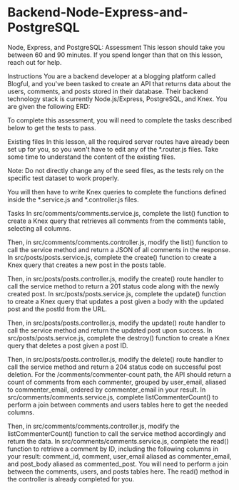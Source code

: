 # Backend-Node-Express-and-PostgreSQL

Node, Express, and PostgreSQL: Assessment
This lesson should take you between 60 and 90 minutes. If you spend longer than that on this lesson, reach out for help.

Instructions
You are a backend developer at a blogging platform called Blogful, and you've been tasked to create an API that returns data about the users, comments, and posts stored in their database. Their backend technology stack is currently Node.js/Express, PostgreSQL, and Knex. You are given the following ERD:

To complete this assessment, you will need to complete the tasks described below to get the tests to pass.

Existing files
In this lesson, all the required server routes have already been set up for you, so you won't have to edit any of the *.router.js files. Take some time to understand the content of the existing files.

Note: Do not directly change any of the seed files, as the tests rely on the specific test dataset to work properly.

You will then have to write Knex queries to complete the functions defined inside the *.service.js and *.controller.js files.

Tasks
In src/comments/comments.service.js, complete the list() function to create a Knex query that retrieves all comments from the comments table, selecting all columns.

Then, in src/comments/comments.controller.js, modify the list() function to call the service method and return a JSON of all comments in the response.
In src/posts/posts.service.js, complete the create() function to create a Knex query that creates a new post in the posts table.

Then, in src/posts/posts.controller.js, modify the create() route handler to call the service method to return a 201 status code along with the newly created post.
In src/posts/posts.service.js, complete the update() function to create a Knex query that updates a post given a body with the updated post and the postId from the URL.

Then, in src/posts/posts.controller.js, modify the update() route handler to call the service method and return the updated post upon success.
In src/posts/posts.service.js, complete the destroy() function to create a Knex query that deletes a post given a post ID.

Then, in src/posts/posts.controller.js, modify the delete() route handler to call the service method and return a 204 status code on successful post deletion.
For the /comments/commenter-count path, the API should return a count of comments from each commenter, grouped by user_email, aliased to commenter_email, ordered by commenter_email in your result. In src/comments/comments.service.js, complete listCommenterCount() to perform a join between comments and users tables here to get the needed columns.

Then, in src/comments/comments.controller.js, modify the listCommenterCount() function to call the service method accordingly and return the data.
In src/comments/comments.service.js, complete the read() function to retrieve a comment by ID, including the following columns in your result: comment_id, comment, user_email aliased as commenter_email, and post_body aliased as commented_post. You will need to perform a join between the comments, users, and posts tables here. The read() method in the controller is already completed for you.
